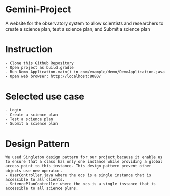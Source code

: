 # Gemini-Project
A website for the observatory system to allow scientists and researchers to create a science plan, test a science plan, and Submit a science plan 

# Instruction
    - Clone this Github Repository
    - Open project as build.gradle
    - Run Demo_Application.main() in com/example/demo/DemoApplication.java
    - Open web browser: http://localhost:8080/

# Selected use case
    - Login
    - Create a science plan
    - Test a science plan
    - Submit a science plan

# Design Pattern
    We used Singleton design pattern for our project because it enable us to ensure that a class has only one instance while providing a global access point to this instance. This design pattern prevent other objects use new operator.
    - UserController.java where the ocs is a single instance that is accessible to all clients.
    - SciencePlanController where the ocs is a single instance that is accessible to all science plans.
